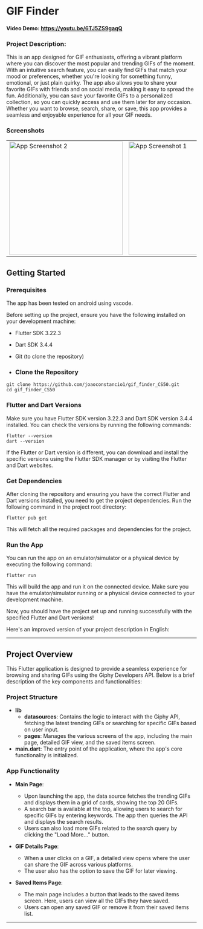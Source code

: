 # GIF Finder
#### Video Demo:  https://youtu.be/6TJ5ZS9gaqQ

### Project Description:

This is an app designed for GIF enthusiasts, offering a vibrant platform where you can discover the most popular and trending GIFs of the moment. With an intuitive search feature, you can easily find GIFs that match your mood or preferences, whether you're looking for something funny, emotional, or just plain quirky. The app also allows you to share your favorite GIFs with friends and on social media, making it easy to spread the fun. Additionally, you can save your favorite GIFs to a personalized collection, so you can quickly access and use them later for any occasion. Whether you want to browse, search, share, or save, this app provides a seamless and enjoyable experience for all your GIF needs.


### Screenshots


<table>
  <tr>
    <td>
      <img src="https://github.com/user-attachments/assets/e53bc80b-6899-435b-b462-fdd96f34da9a" alt="App Screenshot 2" width="300" /> 
    </td>
    <td>
      <img src="https://github.com/user-attachments/assets/bc4b4cc4-86bb-4566-985d-739eff0c8ef3" alt="App Screenshot 1" width="300" />
    </td>
    <td>
      <img src="https://github.com/user-attachments/assets/30b4f0be-2266-4f4d-aab0-fe286fab41cd" alt="App Screenshot 1" width="300" />
    </td>
    <td>
      <img src="https://github.com/user-attachments/assets/8d16788d-0846-4d7f-a2ff-7b1f9cb5278a" alt="App Screenshot 1" width="300" />
    </td>
  </tr>
</table>


## Getting Started

### Prerequisites
The app has been tested on android using vscode.

Before setting up the project, ensure you have the following installed on your development machine:

- Flutter SDK 3.22.3
- Dart SDK 3.4.4
- Git (to clone the repository)

- ### Clone the Repository
```
git clone https://github.com/joaoconstancio1/gif_finder_CS50.git
cd gif_finder_CS50
```

### Flutter and Dart Versions
Make sure you have Flutter SDK version 3.22.3 and Dart SDK version 3.4.4 installed. You can check the versions by running the following commands:

```
flutter --version
dart --version
```

If the Flutter or Dart version is different, you can download and install the specific versions using the Flutter SDK manager or by visiting the Flutter and Dart websites.

### Get Dependencies
After cloning the repository and ensuring you have the correct Flutter and Dart versions installed, you need to get the project dependencies. Run the following command in the project root directory:

```
flutter pub get
```
This will fetch all the required packages and dependencies for the project.

### Run the App

You can run the app on an emulator/simulator or a physical device by executing the following command:

```
flutter run 
```


This will build the app and run it on the connected device. Make sure you have the emulator/simulator running or a physical device connected to your development machine.

Now, you should have the project set up and running successfully with the specified Flutter and Dart versions!

Here's an improved version of your project description in English:

---

## Project Overview

This Flutter application is designed to provide a seamless experience for browsing and sharing GIFs using the Giphy Developers API. Below is a brief description of the key components and functionalities:

### Project Structure
- **lib**
  - **datasources**: Contains the logic to interact with the Giphy API, fetching the latest trending GIFs or searching for specific GIFs based on user input.
  - **pages**: Manages the various screens of the app, including the main page, detailed GIF view, and the saved items screen.
- **main.dart**: The entry point of the application, where the app's core functionality is initialized.

### App Functionality

- **Main Page**: 
  - Upon launching the app, the data source fetches the trending GIFs and displays them in a grid of cards, showing the top 20 GIFs.
  - A search bar is available at the top, allowing users to search for specific GIFs by entering keywords. The app then queries the API and displays the search results.
  - Users can also load more GIFs related to the search query by clicking the "Load More..." button.

- **GIF Details Page**: 
  - When a user clicks on a GIF, a detailed view opens where the user can share the GIF across various platforms.
  - The user also has the option to save the GIF for later viewing.

- **Saved Items Page**: 
  - The main page includes a button that leads to the saved items screen. Here, users can view all the GIFs they have saved.
  - Users can open any saved GIF or remove it from their saved items list.

---


